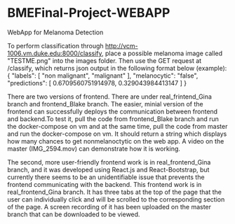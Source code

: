 # BMEFinal-Project-WEBAPP
WebApp for Melanoma Detection

To perform classification through http://vcm-1006.vm.duke.edu:8000/classify, place a possible melanoma image
called "TESTME.png" into the images folder.
Then use the GET request at /classify, which returns json output in the following
format below (example):
{
    "labels": [
        "non malignant",
        "malignant"
    ],
    "melanocytic": "false",
    "predictions": [
        0.6709560751914978,
        0.329043984413147
    ]
}

There are two versions of frontend. There are under real_frintend_Gina branch and frontend_Blake branch. The easier, minial version of the frontend can successfully deploys the communication between frontend and backend.To test it, pull the code from frontend_Blake branch and run the docker-compose on vm and at the same time, pull the code from master and run the docker-compose on vm. It should return a string which displays how many chances to get nonmelanoctytic on the web app. A video on the master (IMG_2594.mov) can demonstrate how it is working.

The second, more user-friendly frontend work is in real_frontend_Gina branch, and it was developed using React.js and React-Bootstrap, but currently there seems to be an unidentifiable issue that prevents the frontend communicating with the backend. This frontend work is in real_frontend_Gina branch. It has three tabs at the top of the page that the user can individually click and will be scrolled to the corresponding section of the page. A screen recording of it has been uploaded on the master branch that can be downloaded to be viewed.
